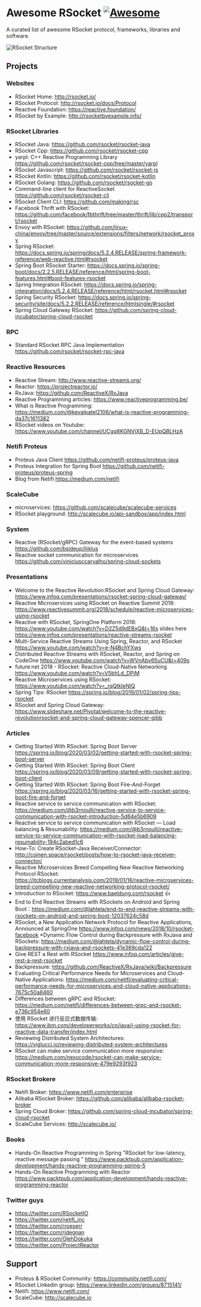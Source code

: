 # Awesome RSocket [![Awesome](https://awesome.re/badge.svg)](https://awesome.re)

A curated list of awesome RSocket protocol, frameworks, libraries and software.

![RSocket Structure](https://github.com/linux-china/awesome-rsocket/raw/master/images/structure.png)


## Projects

### Websites

* RSocket Home: http://rsocket.io/
* RSocket Protocol: http://rsocket.io/docs/Protocol
* Reactive Foundation: https://reactive.foundation/
* RSocket by Example: http://rsocketbyexample.info/

### RSocket Libraries

* RSocket Java: https://github.com/rsocket/rsocket-java
* RSocket Cpp: https://github.com/rsocket/rsocket-cpp
* yarpl: C++ Reactive Programming Library  https://github.com/rsocket/rsocket-cpp/tree/master/yarpl
* RSocket Javascript: https://github.com/rsocket/rsocket-js
* RSocket Kotlin: https://github.com/rsocket/rsocket-kotlin
* RSocket Golang: https://github.com/rsocket/rsocket-go
* Command-line client for ReactiveSocket https://github.com/rsocket/rsocket-cli
* RSocket Client CLI: https://github.com/making/rsc
* Facebook Thrift with RSocket: https://github.com/facebook/fbthrift/tree/master/thrift/lib/cpp2/transport/rsocket
* Envoy with RSocket: https://github.com/linux-china/envoy/tree/master/source/extensions/filters/network/rsocket_proxy
* Spring RSocket:  https://docs.spring.io/spring/docs/5.2.4.RELEASE/spring-framework-reference/web-reactive.html#rsocket
* Spring Boot RSocket Starter: https://docs.spring.io/spring-boot/docs/2.2.5.RELEASE/reference/html/spring-boot-features.html#boot-features-rsocket
* Spring Integration RSocket: https://docs.spring.io/spring-integration/docs/5.2.4.RELEASE/reference/html/rsocket.html#rsocket
* Spring Security RSocket: https://docs.spring.io/spring-security/site/docs/5.2.2.RELEASE/reference/htmlsingle/#rsocket
* Spring Cloud Gateway RSocket: https://github.com/spring-cloud-incubator/spring-cloud-rsocket

### RPC

* Standard RSocket RPC Java Implementation https://github.com/rsocket/rsocket-rpc-java

### Reactive Resources

* Reactive Stream: http://www.reactive-streams.org/
* Reactor: https://projectreactor.io/
* RxJava: https://github.com/ReactiveX/RxJava
* Reactive Programming articles: https://www.reactiveprogramming.be/
* What is Reactive Programming: https://medium.com/@kevalpatel2106/what-is-reactive-programming-da37c1611382
* RSocket videos on Youtube: https://www.youtube.com/channel/UCgq8KGNViXB_D-EUpQBLHzA

### Netifi Proteus

* Proteus Java Client https://github.com/netifi-proteus/proteus-java 
* Proteus Integration for Spring Boot https://github.com/netifi-proteus/proteus-spring
* Blog from Netifi https://medium.com/netifi

### ScaleCube

* microservices: https://github.com/scalecube/scalecube-services
* RSocket playground: http://scalecube.io/api-sandbox/app/index.html

### System

* Reactive (RSocket/gRPC) Gateway for the event-based systems  https://github.com/bsideup/liiklus
* Reactive socket communication for microservices https://github.com/viniciusccarvalho/spring-cloud-sockets

### Presentations

* Welcome to the Reactive Revolution:RSocket and Spring Cloud Gateway: https://www.infoq.com/presentations/rsocket-spring-cloud-gateway/
* Reactive Microservices using RSocket on Reactive Summit 2018: https://www.reactivesummit.org/2018/schedule/reactive-microservices-using-rsocket
* Reactive with RSocket, SpringOne Platform 2018: https://www.youtube.com/watch?v=D2Z5d9dEBxQ&t=16s slides here https://www.infoq.com/presentations/reactive-streams-rsocket
* Multi-Service Reactive Streams Using Spring, Reactor, and RSocket https://www.youtube.com/watch?v=e-N4BchYXws
* Distributed Reactive Streams with RSocket, Reactor, and Spring on CodeOne https://www.youtube.com/watch?v=WVnAbv65uCU&t=409s
* future:net 2018 - RSocket: Reactive Cloud-Native Networking https://www.youtube.com/watch?v=V5bhLd_DPjM
* Reactive Microservices using RSocket: https://www.youtube.com/watch?v=_rqQtkIeNIQ
* Spring Tips: RSocket https://spring.io/blog/2019/01/02/spring-tips-rsocket
* RSocket and Spring Cloud Gateway: https://www.slideshare.net/Pivotal/welcome-to-the-reactive-revolutionrsocket-and-spring-cloud-gateway-spencer-gibb

### Articles

* Getting Started With RSocket: Spring Boot Server https://spring.io/blog/2020/03/02/getting-started-with-rsocket-spring-boot-server
* Getting Started With RSocket: Spring Boot Client https://spring.io/blog/2020/03/09/getting-started-with-rsocket-spring-boot-client
* Getting Started With RSocket: Spring Boot Fire-And-Forget https://spring.io/blog/2020/03/16/getting-started-with-rsocket-spring-boot-fire-and-forget
* Reactive service to service communication with RSocket: https://medium.com/@b3rnoulli/reactive-service-to-service-communication-with-rsocket-introduction-5d64e5b6909
* Reactive service to service communication with RSocket — Load balancing & Resumability: https://medium.com/@b3rnoulli/reactive-service-to-service-communication-with-rsocket-load-balancing-resumability-194c2abed1c6
* How-To: Create RSocket-Java Receiver/Connector: http://coinen.space/rsocket/posts/how-to-rsocket-java-receiver-connector/
* Reactive Microservices Breed Compelling New Reactive Networking Protocol RSocket: https://itcblogs.currentanalysis.com/2019/01/16/reactive-microservices-breed-compelling-new-reactive-networking-protocol-rsocket/
* Introduction to RSocket: https://www.baeldung.com/rsocket :thumbsup:
* End to End Reactive Streams with RSockets on Android and Spring Boot：https://medium.com/@lahtela/end-to-end-reactive-streams-with-rsockets-on-android-and-spring-boot-12037624c58d
* RSocket, a New Application Network Protocol for Reactive Applications, Announced at SpringOne  https://www.infoq.com/news/2018/10/rsocket-facebook
*Dynamic Flow Control during Backpressure with RxJava and RSockets: https://medium.com/@lahtela/dynamic-flow-control-during-backpressure-with-rxjava-and-rsockets-41e369cda122
* Give REST a Rest with RSocket https://www.infoq.com/articles/give-rest-a-rest-rsocket
* Backpressure: https://github.com/ReactiveX/RxJava/wiki/Backpressure
* Evaluating Critical Performance Needs for Microservices and Cloud-Native Applications: https://medium.com/netifi/evaluating-critical-performance-needs-for-microservices-and-cloud-native-applications-7675c50a8460
* Differences between gRPC and RSocket: https://medium.com/netifi/differences-between-grpc-and-rsocket-e736c954e60
* 使用 RSocket 进行反应式数据传输: https://www.ibm.com/developerworks/cn/java/j-using-rsocket-for-reactive-data-transfer/index.html
* Reviewing Distributed System Architectures: https://viglucci.io/reviewing-distributed-system-architectures
* RSocket can make service communication more responsive: https://medium.com/nexocode/rsocket-can-make-service-communication-more-responsive-479e9293f923

### RSocket Brokere

* Netifi Broker: https://www.netifi.com/enterprise
* Alibaba RSocket Broker: https://github.com/alibaba/alibaba-rsocket-broker
* Spring Cloud Broker: https://github.com/spring-cloud-incubator/spring-cloud-rsocket
* ScaleCube Services: http://scalecube.io/

### Books

* Hands-On Reactive Programming in Spring  "RSocket for low-latency, reactive message passing " https://www.packtpub.com/application-development/hands-reactive-programming-spring-5
* Hands-On Reactive Programming with Reactor https://www.packtpub.com/application-development/hands-reactive-programming-reactor


### Twitter guys

* https://twitter.com/RSocketIO
* https://twitter.com/netifi_inc
* https://twitter.com/rroeserr
* https://twitter.com/rjdegnan
* https://twitter.com/OlehDokuka
* https://twitter.com/ProjectReactor

## Support

* Proteus & RSocket Community: https://community.netifi.com/
* RSocket Linkedin group: https://www.linkedin.com/groups/8715141/
* Netifi: https://www.netifi.com/
* ScaleCube: http://scalecube.io
